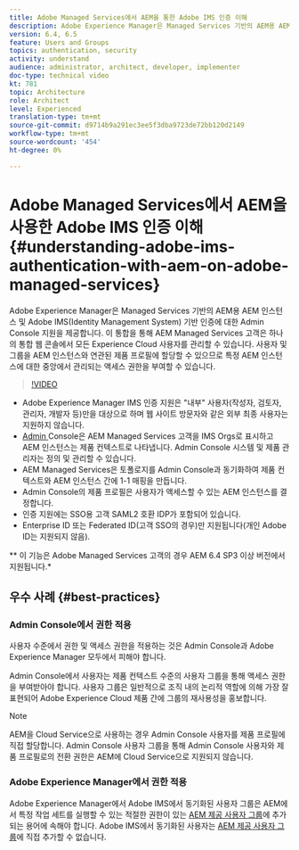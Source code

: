 ```yaml
---
title: Adobe Managed Services에서 AEM을 통한 Adobe IMS 인증 이해
description: Adobe Experience Manager은 Managed Services 기반의 AEM용 AEM 인스턴스 및 Adobe IMS(Identity Management System) 기반 인증에 대한 Admin Console 지원을 제공합니다.   이 통합을 통해 AEM Managed Services 고객은 하나의 통합 웹 콘솔에서 모든 Experience Cloud 사용자를 관리할 수 있습니다. 사용자 및 그룹을 AEM 인스턴스와 연관된 제품 프로필에 할당할 수 있으므로 특정 AEM 인스턴스에 대한 중앙에서 관리되는 액세스 권한을 부여할 수 있습니다.
version: 6.4, 6.5
feature: Users and Groups
topics: authentication, security
activity: understand
audience: administrator, architect, developer, implementer
doc-type: technical video
kt: 781
topic: Architecture
role: Architect
level: Experienced
translation-type: tm+mt
source-git-commit: d9714b9a291ec3ee5f3dba9723de72bb120d2149
workflow-type: tm+mt
source-wordcount: '454'
ht-degree: 0%

---
```



# Adobe Managed Services에서 AEM을 사용한 Adobe IMS 인증 이해{#understanding-adobe-ims-authentication-with-aem-on-adobe-managed-services}

Adobe Experience Manager은 Managed Services 기반의 AEM용 AEM 인스턴스 및 Adobe IMS(Identity Management System) 기반 인증에 대한 Admin Console 지원을 제공합니다.   이 통합을 통해 AEM Managed Services 고객은 하나의 통합 웹 콘솔에서 모든 Experience Cloud 사용자를 관리할 수 있습니다. 사용자 및 그룹을 AEM 인스턴스와 연관된 제품 프로필에 할당할 수 있으므로 특정 AEM 인스턴스에 대한 중앙에서 관리되는 액세스 권한을 부여할 수 있습니다.

>[!VIDEO](https://video.tv.adobe.com/v/26170?quality=12&learn=on)

* Adobe Experience Manager IMS 인증 지원은 &quot;내부&quot; 사용자(작성자, 검토자, 관리자, 개발자 등)만을 대상으로 하며 웹 사이트 방문자와 같은 외부 최종 사용자는 지원하지 않습니다.
* [Admin ](https://adminconsole.adobe.com/) Console은 AEM Managed Services 고객을 IMS Orgs로 표시하고 AEM 인스턴스는 제품 컨텍스트로 나타냅니다. Admin Console 시스템 및 제품 관리자는 정의 및 관리할 수 있습니다.
* AEM Managed Services은 토폴로지를 Admin Console과 동기화하여 제품 컨텍스트와 AEM 인스턴스 간에 1-1 매핑을 만듭니다.
* Admin Console의 제품 프로필은 사용자가 액세스할 수 있는 AEM 인스턴스를 결정합니다.
* 인증 지원에는 SSO용 고객 SAML2 호환 IDP가 포함되어 있습니다.
* Enterprise ID 또는 Federated ID(고객 SSO의 경우)만 지원됩니다(개인 Adobe ID는 지원되지 않음).

** 이 기능은 Adobe Managed Services 고객의 경우 AEM 6.4 SP3 이상 버전에서 지원됩니다.*

## 우수 사례 {#best-practices}

### Admin Console에서 권한 적용

사용자 수준에서 권한 및 액세스 권한을 적용하는 것은 Admin Console과 Adobe Experience Manager 모두에서 피해야 합니다.

Admin Console에서 사용자는 제품 컨텍스트 수준의 사용자 그룹을 통해 액세스 권한을 부여받아야 합니다. 사용자 그룹은 일반적으로 조직 내의 논리적 역할에 의해 가장 잘 표현되어 Adobe Experience Cloud 제품 간에 그룹의 재사용성을 홍보합니다.

>[!NOTE]
>
> AEM을 Cloud Service으로 사용하는 경우 Admin Console 사용자를 제품 프로필에 직접 할당합니다. Admin Console 사용자 그룹을 통해 Admin Console 사용자와 제품 프로필로의 전환 권한은 AEM에 Cloud Service으로 지원되지 않습니다.

### Adobe Experience Manager에서 권한 적용

Adobe Experience Manager에서 Adobe IMS에서 동기화된 사용자 그룹은 AEM에서 특정 작업 세트를 실행할 수 있는 적절한 권한이 있는 [AEM 제공 사용자 그룹](https://helpx.adobe.com/experience-manager/6-4/sites/administering/using/security.html)에 추가되는 용어에 속해야 합니다. Adobe IMS에서 동기화된 사용자는 [AEM 제공 사용자 그룹](https://helpx.adobe.com/experience-manager/6-4/sites/administering/using/security.html)에 직접 추가할 수 없습니다.
